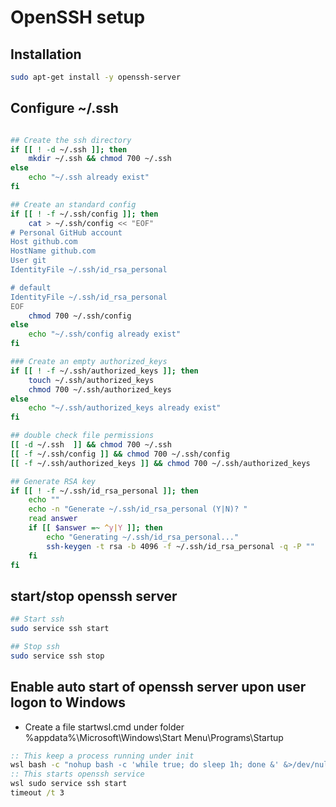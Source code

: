 # OpenSSH setup

## Installation
```bash
sudo apt-get install -y openssh-server
```

## Configure ~/.ssh
```bash

## Create the ssh directory
if [[ ! -d ~/.ssh ]]; then
    mkdir ~/.ssh && chmod 700 ~/.ssh
else
    echo "~/.ssh already exist"
fi

## Create an standard config
if [[ ! -f ~/.ssh/config ]]; then
    cat > ~/.ssh/config << "EOF"
# Personal GitHub account
Host github.com
HostName github.com
User git
IdentityFile ~/.ssh/id_rsa_personal

# default
IdentityFile ~/.ssh/id_rsa_personal
EOF
    chmod 700 ~/.ssh/config
else
    echo "~/.ssh/config already exist"
fi

### Create an empty authorized_keys
if [[ ! -f ~/.ssh/authorized_keys ]]; then
    touch ~/.ssh/authorized_keys
    chmod 700 ~/.ssh/authorized_keys
else
    echo "~/.ssh/authorized_keys already exist"
fi

## double check file permissions
[[ -d ~/.ssh  ]] && chmod 700 ~/.ssh
[[ -f ~/.ssh/config ]] && chmod 700 ~/.ssh/config
[[ -f ~/.ssh/authorized_keys ]] && chmod 700 ~/.ssh/authorized_keys

## Generate RSA key
if [[ ! -f ~/.ssh/id_rsa_personal ]]; then
    echo ""
    echo -n "Generate ~/.ssh/id_rsa_personal (Y|N)? "
    read answer
    if [[ $answer =~ ^y|Y ]]; then
        echo "Generating ~/.ssh/id_rsa_personal..."
        ssh-keygen -t rsa -b 4096 -f ~/.ssh/id_rsa_personal -q -P ""   
    fi
fi
```


## start/stop openssh server
```bash
## Start ssh 
sudo service ssh start

## Stop ssh
sudo service ssh stop
```

## Enable auto start of openssh server upon user logon to Windows
- Create a file startwsl.cmd under folder
  %appdata%\Microsoft\Windows\Start Menu\Programs\Startup
```cmd
:: This keep a process running under init
wsl bash -c "nohup bash -c 'while true; do sleep 1h; done &' &>/dev/null "
:: This starts openssh service
wsl sudo service ssh start
timeout /t 3
```

